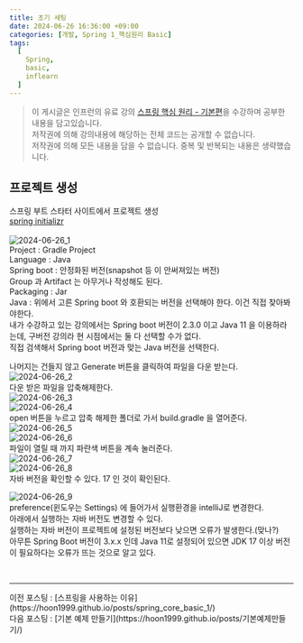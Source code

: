 ```yaml
---
title: 초기 세팅
date: 2024-06-26 16:36:00 +09:00
categories: [개발, Spring 1_핵심원리 Basic]
tags:
  [
    Spring,
    basic,
    inflearn
  ]
---
```


> 이 게시글은 인프런의 유료 강의 [스프링 핵심 원리 - 기본편](https://www.inflearn.com/course/%EC%8A%A4%ED%94%84%EB%A7%81-%ED%95%B5%EC%8B%AC-%EC%9B%90%EB%A6%AC-%EA%B8%B0%EB%B3%B8%ED%8E%B8)을 수강하며 공부한 내용을 담고있습니다.<br>
> 저작권에 의해 강의내용에 해당하는 전체 코드는 공개할 수 없습니다. <br>
> 저작권에 의해 모든 내용을 담을 수 없습니다. 중복 및 반복되는 내용은 생략했습니다.<br>

## 프로젝트 생성
스프링 부트 스타터 사이트에서 프로젝트 생성<br>
[spring initializr](https://start.spring.io)<br>
<br>
![2024-06-26_1](https://github.com/Hoon1999/hoon1999.github.io/blob/main/assets/img/2024-06-26/1.png?raw=true)<br>
Project : Gradle Project<br>
Language : Java<br>
Spring boot : 안정화된 버전(snapshot 등 이 안써져있는 버전)<br>
Group 과 Artifact 는 아무거나 작성해도 된다.<br>
Packaging : Jar<br>
Java : 위에서 고른 Spring boot 와 호환되는 버전을 선택해야 한다. 이건 직접 찾아봐야한다.<br>
내가 수강하고 있는 강의에서는 Spring boot 버전이 2.3.0 이고 Java 11 을 이용하라는데, 구버전 강의라 현 시점에서는 둘 다 선택할 수가 없다.<br>
직접 검색해서 Spring boot 버전과 맞는 Java 버전을 선택한다.<br>

나머지는 건들지 않고 Generate 버튼을 클릭하여 파일을 다운 받는다.<br>
![2024-06-26_2](https://github.com/Hoon1999/hoon1999.github.io/blob/main/assets/img/2024-06-26/2.png?raw=true)<br>
다운 받은 파일을 압축해제한다.<br>
![2024-06-26_3](https://github.com/Hoon1999/hoon1999.github.io/blob/main/assets/img/2024-06-26/3.png?raw=true)<br>
![2024-06-26_4](https://github.com/Hoon1999/hoon1999.github.io/blob/main/assets/img/2024-06-26/4.png?raw=true)<br>
open 버튼을 누르고 압축 해제한 폴더로 가서 build.gradle 을 열어준다.<br>
![2024-06-26_5](https://github.com/Hoon1999/hoon1999.github.io/blob/main/assets/img/2024-06-26/5.png?raw=true)<br>
![2024-06-26_6](https://github.com/Hoon1999/hoon1999.github.io/blob/main/assets/img/2024-06-26/6.png?raw=true)<br>
파일이 열릴 때 까지 파란색 버튼을 계속 눌러준다.<br>
![2024-06-26_7](https://github.com/Hoon1999/hoon1999.github.io/blob/main/assets/img/2024-06-26/7.png?raw=true)<br>
![2024-06-26_8](https://github.com/Hoon1999/hoon1999.github.io/blob/main/assets/img/2024-06-26/8.png?raw=true)<br>
자바 버전을 확인할 수 있다. 17 인 것이 확인된다.<br>

![2024-06-26_9](https://github.com/Hoon1999/hoon1999.github.io/blob/main/assets/img/2024-06-26/9.png?raw=true)<br>
preference(윈도우는 Settings) 에 들어가서 실행환경을 intelliJ로 변경한다.<br>
아래에서 실행하는 자바 버전도 변경할 수 있다.<br>
실행하는 자바 버전이 프로젝트에 설정된 버전보다 낮으면 오류가 발생한다.(맞나?)<br>
아무튼 Spring Boot 버전이 3.x.x 인데 Java 11로 설정되어 있으면 JDK 17 이상 버전이 필요하다는 오류가 뜨는 것으로 알고 있다.

<br>
<hr>
이전 포스팅 : [스프링을 사용하는 이유](https://hoon1999.github.io/posts/spring_core_basic_1/)<br>
다음 포스팅 : [기본 예제 만들기](https://hoon1999.github.io/posts/기본예제만들기/)<br>